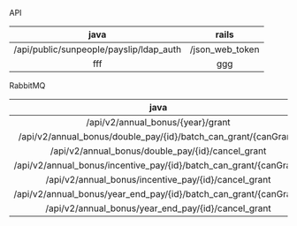 API

java | rails |
:-: | :-: |
/api/public/sunpeople/payslip/ldap_auth | /json_web_token |
fff | ggg|

RabbitMQ

java | message | rails worker |
:-: | :-: | :-: |
/api/v2/annual_bonus/{year}/grant | OccupationTaxCalculateMessage  | EmolumentOccupationTaxCalculateWorker |
/api/v2/annual_bonus/double_pay/{id}/batch_can_grant/{canGrant} | OccupationTaxCalculateMessage  | EmolumentOccupationTaxCalculateWorker |
/api/v2/annual_bonus/double_pay/{id}/cancel_grant | OccupationTaxCalculateMessage  | EmolumentOccupationTaxCalculateWorker |
/api/v2/annual_bonus/incentive_pay/{id}/batch_can_grant/{canGrant} | OccupationTaxCalculateMessage  | EmolumentOccupationTaxCalculateWorker |
/api/v2/annual_bonus/incentive_pay/{id}/cancel_grant | OccupationTaxCalculateMessage  | EmolumentOccupationTaxCalculateWorker |
/api/v2/annual_bonus/year_end_pay/{id}/batch_can_grant/{canGrant} | OccupationTaxCalculateMessage  | EmolumentOccupationTaxCalculateWorker |
/api/v2/annual_bonus/year_end_pay/{id}/cancel_grant | OccupationTaxCalculateMessage  | EmolumentOccupationTaxCalculateWorker |
